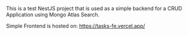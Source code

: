 This is a test NestJS project that is used as a simple backend for a CRUD Application using Mongo Atlas Search.

Simple Frontend is hosted on: https://tasks-fe.vercel.app/
